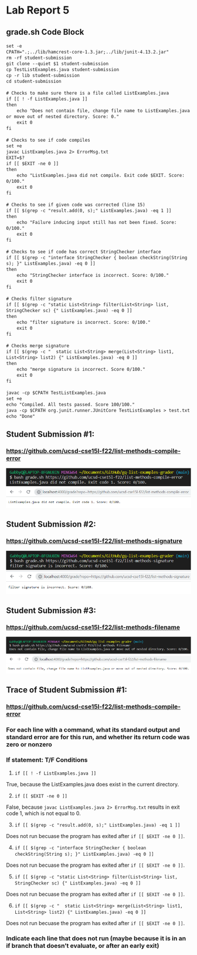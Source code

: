 # Lab Report 5
## grade.sh Code Block
```
set -e
CPATH=".;../lib/hamcrest-core-1.3.jar;../lib/junit-4.13.2.jar" 
rm -rf student-submission
git clone --quiet $1 student-submission
cp TestListExamples.java student-submission
cp -r lib student-submission
cd student-submission

# Checks to make sure there is a file called ListExamples.java
if [[ ! -f ListExamples.java ]]
then
    echo "Does not contain file, change file name to ListExamples.java or move out of nested directory. Score: 0."
    exit 0
fi

# Checks to see if code compiles
set +e
javac ListExamples.java 2> ErrorMsg.txt
EXIT=$?
if [[ $EXIT -ne 0 ]]
then
    echo "ListExamples.java did not compile. Exit code $EXIT. Score: 0/100."
    exit 0
fi

# Checks to see if given code was corrected (line 15)
if [[ $(grep -c "result.add(0, s);" ListExamples.java) -eq 1 ]]
then
    echo "Failure inducing input still has not been fixed. Score: 0/100."
    exit 0
fi

# Checks to see if code has correct StringChecker interface
if [[ $(grep -c "interface StringChecker { boolean checkString(String s); }" ListExamples.java) -eq 0 ]]
then
    echo "StringChecker interface is incorrect. Score: 0/100."
    exit 0
fi

# Checks filter signature
if [[ $(grep -c "static List<String> filter(List<String> list, StringChecker sc) {" ListExamples.java) -eq 0 ]]
then
    echo "filter signature is incorrect. Score: 0/100."
    exit 0
fi

# Checks merge signature
if [[ $(grep -c "  static List<String> merge(List<String> list1, List<String> list2) {" ListExamples.java) -eq 0 ]]
then
    echo "merge signature is incorrect. Score 0/100."
    exit 0
fi

javac -cp $CPATH TestListExamples.java
set +e
echo "Compiled. All tests passed. Score 100/100."
java -cp $CPATH org.junit.runner.JUnitCore TestListExamples > test.txt
echo "Done"
```

## Student Submission #1: 
### https://github.com/ucsd-cse15l-f22/list-methods-compile-error
![Compile Err](CELabR7.png)
![Compile Err](CEBrowser.png)

## Student Submission #2: 
### https://github.com/ucsd-cse15l-f22/list-methods-signature
![Correct Terminal](CorrectTerm.png)
![filter](filterBrow.png)

## Student Submission #3:
### https://github.com/ucsd-cse15l-f22/list-methods-filename
![terminal](fileTerm.png)
![filter](fileName.png)

## Trace of Student Submission #1:
### https://github.com/ucsd-cse15l-f22/list-methods-compile-error

### For each line with a command, what its standard output and standard error are for this run, and whether its return code was zero or nonzero

### If statement: T/F Conditions
1. ``if [[ ! -f ListExamples.java ]]``

True, because the ListExamples.java does exist in the current directory.

2. ``if [[ $EXIT -ne 0 ]]``

False, because ``javac ListExamples.java 2> ErrorMsg.txt`` results in exit code 1, which is not equal to 0.

3. ``if [[ $(grep -c "result.add(0, s);" ListExamples.java) -eq 1 ]]``

Does not run becuase the program has exited after ``if [[ $EXIT -ne 0 ]]``. 

4. ``if [[ $(grep -c "interface StringChecker { boolean checkString(String s); }" ListExamples.java) -eq 0 ]]``

Does not run becuase the program has exited after ``if [[ $EXIT -ne 0 ]]``. 

5. ``if [[ $(grep -c "static List<String> filter(List<String> list, StringChecker sc) {" ListExamples.java) -eq 0 ]]``

Does not run becuase the program has exited after ``if [[ $EXIT -ne 0 ]]``. 

6. ``if [[ $(grep -c "  static List<String> merge(List<String> list1, List<String> list2) {" ListExamples.java) -eq 0 ]]``

Does not run becuase the program has exited after ``if [[ $EXIT -ne 0 ]]``. 

### Indicate each line that does not run (maybe because it is in an if branch that doesn’t evaluate, or after an early exit)